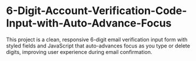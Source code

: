 # 6-Digit-Account-Verification-Code-Input-with-Auto-Advance-Focus
This project is a clean, responsive 6-digit email verification input form with styled fields and JavaScript that auto-advances focus as you type or delete digits, improving user experience during email confirmation.
